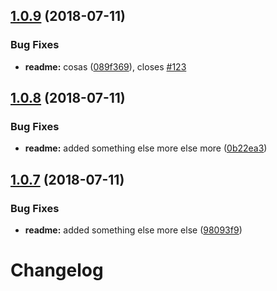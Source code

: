 ## [1.0.9](https://github.com/jbgisbert/generator-workspace/compare/v1.0.8...v1.0.9) (2018-07-11)


### Bug Fixes

* **readme:** cosas ([089f369](https://github.com/jbgisbert/generator-workspace/commit/089f369)), closes [#123](https://github.com/jbgisbert/generator-workspace/issues/123)

## [1.0.8](https://github.com/jbgisbert/generator-workspace/compare/v1.0.7...v1.0.8) (2018-07-11)


### Bug Fixes

* **readme:** added something else more else more ([0b22ea3](https://github.com/jbgisbert/generator-workspace/commit/0b22ea3))

## [1.0.7](https://github.com/jbgisbert/generator-workspace/compare/v1.0.6...v1.0.7) (2018-07-11)


### Bug Fixes

* **readme:** added something else more else ([98093f9](https://github.com/jbgisbert/generator-workspace/commit/98093f9))

# Changelog
